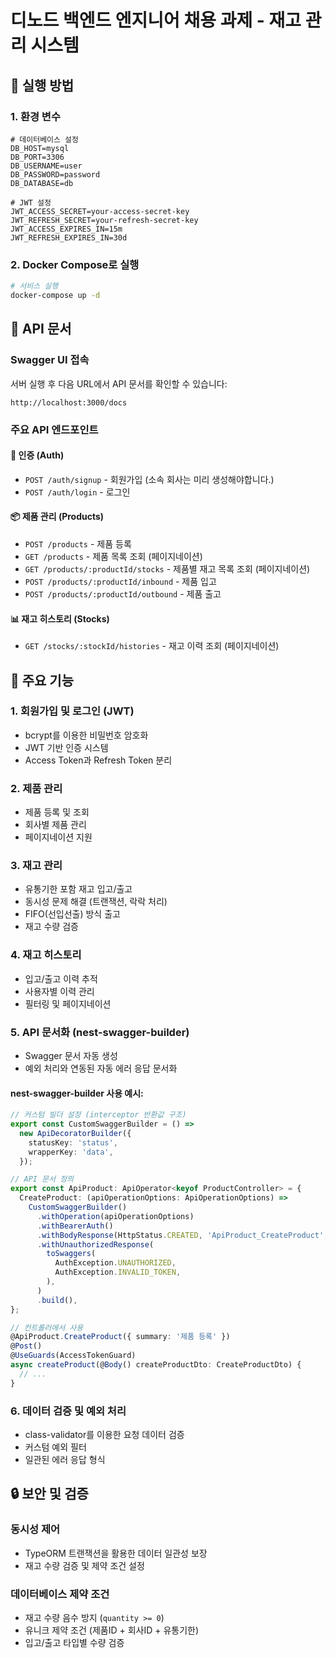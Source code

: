 # 디노드 백엔드 엔지니어 채용 과제 - 재고 관리 시스템

## 🚀 실행 방법

### 1. 환경 변수

```env
# 데이터베이스 설정
DB_HOST=mysql
DB_PORT=3306
DB_USERNAME=user
DB_PASSWORD=password
DB_DATABASE=db

# JWT 설정
JWT_ACCESS_SECRET=your-access-secret-key
JWT_REFRESH_SECRET=your-refresh-secret-key
JWT_ACCESS_EXPIRES_IN=15m
JWT_REFRESH_EXPIRES_IN=30d
```

### 2. Docker Compose로 실행

```bash
# 서비스 실행
docker-compose up -d
```

## 📖 API 문서

### Swagger UI 접속

서버 실행 후 다음 URL에서 API 문서를 확인할 수 있습니다:

```
http://localhost:3000/docs
```

### 주요 API 엔드포인트

#### 🔐 인증 (Auth)

- `POST /auth/signup` - 회원가입 (소속 회사는 미리 생성해야합니다.)
- `POST /auth/login` - 로그인

#### 📦 제품 관리 (Products)

- `POST /products` - 제품 등록
- `GET /products` - 제품 목록 조회 (페이지네이션)
- `GET /products/:productId/stocks` - 제품별 재고 목록 조회 (페이지네이션)
- `POST /products/:productId/inbound` - 제품 입고
- `POST /products/:productId/outbound` - 제품 출고

#### 📊 재고 히스토리 (Stocks)

- `GET /stocks/:stockId/histories` - 재고 이력 조회 (페이지네이션)

## 🔑 주요 기능

### 1. 회원가입 및 로그인 (JWT)

- bcrypt를 이용한 비밀번호 암호화
- JWT 기반 인증 시스템
- Access Token과 Refresh Token 분리

### 2. 제품 관리

- 제품 등록 및 조회
- 회사별 제품 관리
- 페이지네이션 지원

### 3. 재고 관리

- 유통기한 포함 재고 입고/출고
- 동시성 문제 해결 (트랜잭션, 락락 처리)
- FIFO(선입선출) 방식 출고
- 재고 수량 검증

### 4. 재고 히스토리

- 입고/출고 이력 추적
- 사용자별 이력 관리
- 필터링 및 페이지네이션

### 5. API 문서화 (nest-swagger-builder)

- Swagger 문서 자동 생성
- 예외 처리와 연동된 자동 에러 응답 문서화

#### nest-swagger-builder 사용 예시:

```typescript
// 커스텀 빌더 설정 (interceptor 반환값 구조)
export const CustomSwaggerBuilder = () =>
  new ApiDecoratorBuilder({
    statusKey: 'status',
    wrapperKey: 'data',
  });

// API 문서 정의
export const ApiProduct: ApiOperator<keyof ProductController> = {
  CreateProduct: (apiOperationOptions: ApiOperationOptions) =>
    CustomSwaggerBuilder()
      .withOperation(apiOperationOptions)
      .withBearerAuth()
      .withBodyResponse(HttpStatus.CREATED, 'ApiProduct_CreateProduct', Number)
      .withUnauthorizedResponse(
        toSwaggers(
          AuthException.UNAUTHORIZED,
          AuthException.INVALID_TOKEN,
        ),
      )
      .build(),
};

// 컨트롤러에서 사용
@ApiProduct.CreateProduct({ summary: '제품 등록' })
@Post()
@UseGuards(AccessTokenGuard)
async createProduct(@Body() createProductDto: CreateProductDto) {
  // ...
}
```

### 6. 데이터 검증 및 예외 처리

- class-validator를 이용한 요청 데이터 검증
- 커스텀 예외 필터
- 일관된 에러 응답 형식

## 🔒 보안 및 검증

### 동시성 제어

- TypeORM 트랜잭션을 활용한 데이터 일관성 보장
- 재고 수량 검증 및 제약 조건 설정

### 데이터베이스 제약 조건

- 재고 수량 음수 방지 (`quantity >= 0`)
- 유니크 제약 조건 (제품ID + 회사ID + 유통기한)
- 입고/출고 타입별 수량 검증
